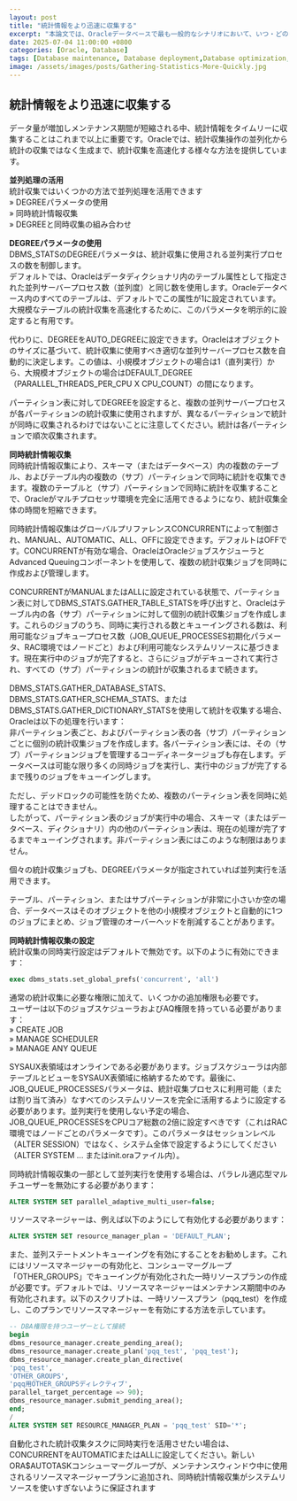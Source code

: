```yaml
---
layout: post
title: "統計情報をより迅速に収集する"
excerpt: "本論文では、Oracleデータベースで最も一般的なシナリオにおいて、いつ・どのように統計情報を収集すべきか詳細に議論します。"
date: 2025-07-04 11:00:00 +0800
categories: [Oracle, Database]
tags: [Database maintenance, Database deployment,Database optimization, oracle]
image: /assets/images/posts/Gathering-Statistics-More-Quickly.jpg
---
```


## 統計情報をより迅速に収集する  
データ量が増加しメンテナンス期間が短縮される中、統計情報をタイムリーに収集することはこれまで以上に重要です。Oracleでは、統計収集操作の並列化から統計の収集ではなく生成まで、統計収集を高速化する様々な方法を提供しています。  

**並列処理の活用**  
統計収集ではいくつかの方法で並列処理を活用できます  
» DEGREEパラメータの使用  
» 同時統計情報収集  
» DEGREEと同時収集の組み合わせ  

**DEGREEパラメータの使用**  
DBMS_STATSのDEGREEパラメータは、統計収集に使用される並列実行プロセスの数を制御します。  
デフォルトでは、Oracleはデータディクショナリ内のテーブル属性として指定された並列サーバープロセス数（並列度）と同じ数を使用します。Oracleデータベース内のすべてのテーブルは、デフォルトでこの属性が1に設定されています。大規模なテーブルの統計収集を高速化するために、このパラメータを明示的に設定すると有用です。  

代わりに、DEGREEをAUTO_DEGREEに設定できます。Oracleはオブジェクトのサイズに基づいて、統計収集に使用すべき適切な並列サーバープロセス数を自動的に決定します。この値は、小規模オブジェクトの場合は1（直列実行）から、大規模オブジェクトの場合はDEFAULT_DEGREE（PARALLEL_THREADS_PER_CPU X CPU_COUNT）の間になります。  

パーティション表に対してDEGREEを設定すると、複数の並列サーバープロセスが各パーティションの統計収集に使用されますが、異なるパーティションで統計が同時に収集されるわけではないことに注意してください。統計は各パーティションで順次収集されます。  

**同時統計情報収集**  
同時統計情報収集により、スキーマ（またはデータベース）内の複数のテーブル、およびテーブル内の複数の（サブ）パーティションで同時に統計を収集できます。複数のテーブルと（サブ）パーティションで同時に統計を収集することで、Oracleがマルチプロセッサ環境を完全に活用できるようになり、統計収集全体の時間を短縮できます。  

同時統計情報収集はグローバルプリファレンスCONCURRENTによって制御され、MANUAL、AUTOMATIC、ALL、OFFに設定できます。デフォルトはOFFです。CONCURRENTが有効な場合、OracleはOracleジョブスケジューラとAdvanced Queuingコンポーネントを使用して、複数の統計収集ジョブを同時に作成および管理します。  

CONCURRENTがMANUALまたはALLに設定されている状態で、パーティション表に対してDBMS_STATS.GATHER_TABLE_STATSを呼び出すと、Oracleはテーブル内の各（サブ）パーティションに対して個別の統計収集ジョブを作成します。これらのジョブのうち、同時に実行される数とキューイングされる数は、利用可能なジョブキュープロセス数（JOB_QUEUE_PROCESSES初期化パラメータ、RAC環境ではノードごと）および利用可能なシステムリソースに基づきます。現在実行中のジョブが完了すると、さらにジョブがデキューされて実行され、すべての（サブ）パーティションの統計が収集されるまで続きます。  

DBMS_STATS.GATHER_DATABASE_STATS、DBMS_STATS.GATHER_SCHEMA_STATS、またはDBMS_STATS.GATHER_DICTIONARY_STATSを使用して統計を収集する場合、Oracleは以下の処理を行います：  
非パーティション表ごと、およびパーティション表の各（サブ）パーティションごとに個別の統計収集ジョブを作成します。各パーティション表には、その（サブ）パーティションジョブを管理するコーディネータージョブも存在します。データベースは可能な限り多くの同時ジョブを実行し、実行中のジョブが完了するまで残りのジョブをキューイングします。  

ただし、デッドロックの可能性を防ぐため、複数のパーティション表を同時に処理することはできません。  
したがって、パーティション表のジョブが実行中の場合、スキーマ（またはデータベース、ディクショナリ）内の他のパーティション表は、現在の処理が完了するまでキューイングされます。非パーティション表にはこのような制限はありません。  

個々の統計収集ジョブも、DEGREEパラメータが指定されていれば並列実行を活用できます。  

テーブル、パーティション、またはサブパーティションが非常に小さいか空の場合、データベースはそのオブジェクトを他の小規模オブジェクトと自動的に1つのジョブにまとめ、ジョブ管理のオーバーヘッドを削減することがあります。  

**同時統計情報収集の設定**  
統計収集の同時実行設定はデフォルトで無効です。以下のように有効にできます：  
```sql
exec dbms_stats.set_global_prefs('concurrent', 'all')
```
通常の統計収集に必要な権限に加えて、いくつかの追加権限も必要です。  
ユーザーは以下のジョブスケジューラおよびAQ権限を持っている必要があります：  
» CREATE JOB  
» MANAGE SCHEDULER  
» MANAGE ANY QUEUE  

SYSAUX表領域はオンラインである必要があります。ジョブスケジューラは内部テーブルとビューをSYSAUX表領域に格納するためです。最後に、JOB_QUEUE_PROCESSESパラメータは、統計収集プロセスに利用可能（または割り当て済み）なすべてのシステムリソースを完全に活用するように設定する必要があります。並列実行を使用しない予定の場合、JOB_QUEUE_PROCESSESをCPUコア総数の2倍に設定すべきです（これはRAC環境ではノードごとのパラメータです）。このパラメータはセッションレベル（ALTER SESSION）ではなく、システム全体で設定するようにしてください（ALTER SYSTEM ... またはinit.oraファイル内）。  

同時統計情報収集の一部として並列実行を使用する場合は、パラレル適応型マルチユーザーを無効にする必要があります：  

```sql
ALTER SYSTEM SET parallel_adaptive_multi_user=false;
```
リソースマネージャーは、例えば以下のようにして有効化する必要があります：

```sql
ALTER SYSTEM SET resource_manager_plan = 'DEFAULT_PLAN';
```
また、並列ステートメントキューイングを有効にすることをお勧めします。これにはリソースマネージャーの有効化と、コンシューマーグループ「OTHER_GROUPS」でキューイングが有効化された一時リソースプランの作成が必要です。デフォルトでは、リソースマネージャーはメンテナンス期間中のみ有効化されます。以下のスクリプトは、一時リソースプラン（pqq_test）を作成し、このプランでリソースマネージャーを有効にする方法を示しています。  

```sql
-- DBA権限を持つユーザーとして接続
begin
dbms_resource_manager.create_pending_area();
dbms_resource_manager.create_plan('pqq_test', 'pqq_test');
dbms_resource_manager.create_plan_directive(
'pqq_test',
'OTHER_GROUPS',
'pqq用OTHER_GROUPSディレクティブ',
parallel_target_percentage => 90);
dbms_resource_manager.submit_pending_area();
end;
/
ALTER SYSTEM SET RESOURCE_MANAGER_PLAN = 'pqq_test' SID='*';
```
自動化された統計収集タスクに同時実行を活用させたい場合は、CONCURRENTをAUTOMATICまたはALLに設定してください。新しいORA$AUTOTASKコンシューマーグループが、メンテナンスウィンドウ中に使用されるリソースマネージャープランに追加され、同時統計情報収集がシステムリソースを使いすぎないように保証されます  
